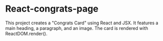 # React-congrats-page
This project creates a "Congrats Card" using React and JSX. It features a main heading, a paragraph, and an image. The card is rendered with ReactDOM.render().
